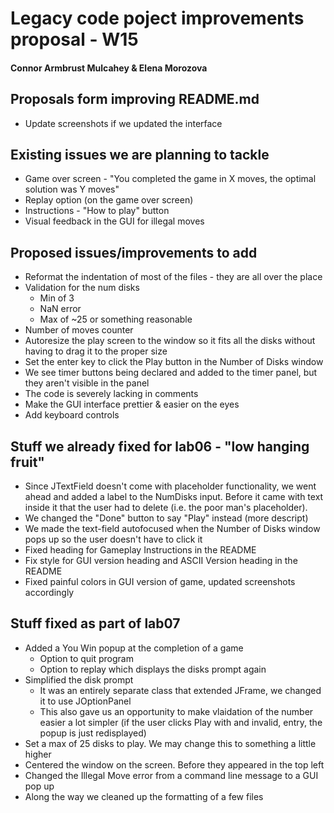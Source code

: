 # Legacy code poject improvements proposal - W15
#### Connor Armbrust Mulcahey & Elena Morozova

## Proposals form improving README.md
* Update screenshots if we updated the interface

## Existing issues we are planning to tackle
* Game over screen - "You completed the game in X moves, the optimal solution was Y moves"
* Replay option (on the game over screen)
* Instructions - "How to play" button
* Visual feedback in the GUI for illegal moves

## Proposed issues/improvements to add
* Reformat the indentation of most of the files - they are all over the place
* Validation for the num disks
  - Min of 3
  - NaN error
  - Max of ~25 or something reasonable
* Number of moves counter
* Autoresize the play screen to the window so it fits all the disks without having to drag it to the proper size
* Set the enter key to click the Play button in the Number of Disks window
* We see timer buttons being declared and added to the timer panel, but they aren't visible in the panel
* The code is severely lacking in comments
* Make the GUI interface prettier & easier on the eyes
* Add keyboard controls

## Stuff we already fixed for lab06 - "low hanging fruit"
* Since JTextField doesn't come with placeholder functionality, we went ahead and added a label to the NumDisks input. Before it came with text inside it that the user had to delete (i.e. the poor man's placeholder).
* We changed the "Done" button to say "Play" instead (more descript)
* We made the text-field autofocused when the Number of Disks window pops up so the user doesn't have to click it
* Fixed heading for Gameplay Instructions in the README
* Fix style for GUI version heading and ASCII Version heading in the README
* Fixed painful colors in GUI version of game, updated screenshots accordingly

## Stuff fixed as part of lab07
* Added a You Win popup at the completion of a game
  - Option to quit program
  - Option to replay which displays the disks prompt again
* Simplified the disk prompt
  - It was an entirely separate class that extended JFrame, we changed it to use JOptionPanel
  - This also gave us an opportunity to make vlaidation of the number easier a lot simpler (if the user clicks Play with and invalid, entry, the popup is just redisplayed)
* Set a max of 25 disks to play. We may change this to something a little higher
* Centered the window on the screen. Before they appeared in the top left
* Changed the Illegal Move error from a command line message to a GUI pop up
* Along the way we cleaned up the formatting of a few files


